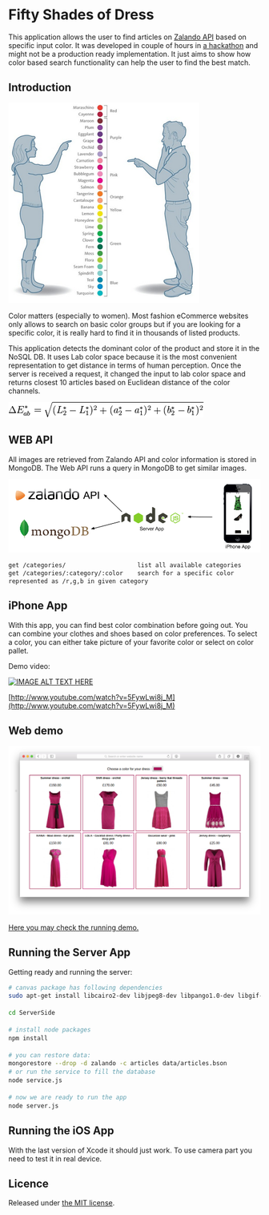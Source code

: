 # Fifty Shades of Dress

This application allows the user to find articles on [Zalando API](https://api.zalando.com/) based on specific
input color. It was developed in couple of hours in [a hackathon](http://www.gruenderzentrum.rwth-aachen.de/2015/03/16/hackathon-spring-2015/)
and might not be a production ready implementation. It just aims to show how color based search functionality
can help the user to find the best match.

## Introduction

![men vs women color](docs/images/colorman.png)

Color matters (especially to women). Most fashion eCommerce websites only allows to search on basic color groups but
if you are looking for a specific color, it is really hard to find it in thousands of listed products.

This application detects the dominant color of the product and store it in the NoSQL DB. It uses Lab color space because
it is the most convenient representation to get distance in terms of human perception. Once the server is received a request,
it changed the input to lab color space and returns closest 10 articles based on Euclidean distance of the color channels.

![CIE76](docs/images/CIE76.png)

## WEB API

All images are retrieved from Zalando API and color information is stored in MongoDB. The Web API runs a query in MongoDB
to get similar images.


![architecture](docs/images/architecture.png)

```
get /categories/                    list all available categories
get /categories/:category/:color    search for a specific color represented as /r,g,b in given category
```

## iPhone App

With this app, you can find best color combination before going out. You can combine your clothes and shoes based on
color preferences. To select a color, you can either take picture of your favorite color or select on color pallet.

Demo video:

[![IMAGE ALT TEXT HERE](http://img.youtube.com/vi/5FywLwi8j_M/0.jpg)](http://www.youtube.com/watch?v=5FywLwi8j_M)

[http://www.youtube.com/watch?v=5FywLwi8j_M](http://www.youtube.com/watch?v=5FywLwi8j_M)

## Web demo
![screen shot](docs/images/screenshot.png)

[Here you may check the running demo.](http://5.101.97.25:3000/)

## Running the Server App

Getting ready and running the server:

```bash
# canvas package has following dependencies
sudo apt-get install libcairo2-dev libjpeg8-dev libpango1.0-dev libgif-dev build-essential g++

cd ServerSide

# install node packages
npm install

# you can restore data:
mongorestore --drop -d zalando -c articles data/articles.bson
# or run the service to fill the database
node service.js

# now we are ready to run the app
node server.js
```
## Running the iOS App
With the last version of Xcode it should just work. To use camera part you need to test it in real device.


## Licence

Released under [the MIT license](LICENSE).
